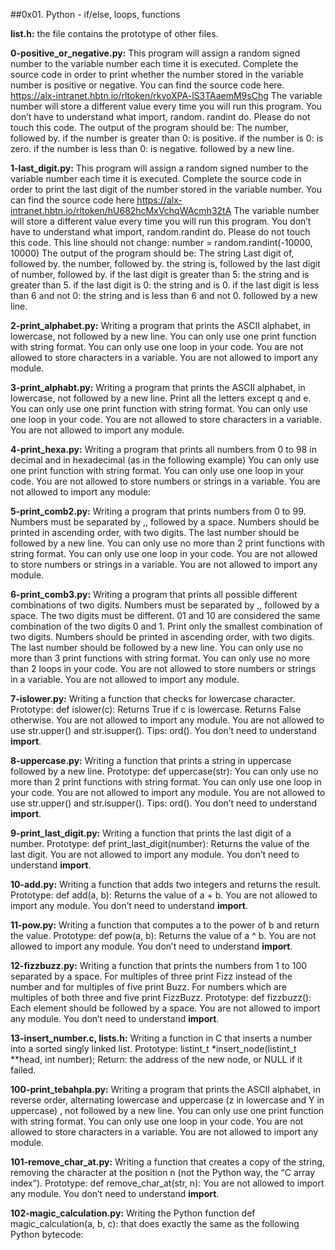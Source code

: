 ##0x01. Python - if/else, loops, functions


**list.h:** the file contains the prototype of other files.


**0-positive_or_negative.py:** This program will assign a random signed number to the variable number each time it is executed. Complete the source code in order to print whether the number stored in the variable number is positive or negative.
You can find the source code here. https://alx-intranet.hbtn.io/rltoken/rkvoXPA-lS3TAaemM9sChg
The variable number will store a different value every time you will run this program.
You don’t have to understand what import, random. randint do. Please do not touch this code.
The output of the program should be:
The number, followed by.
if the number is greater than 0: is positive.
if the number is 0: is zero.
if the number is less than 0: is negative.
followed by a new line.

**1-last_digit.py:** This program will assign a random signed number to the variable number each time it is executed. Complete the source code in order to print the last digit of the number stored in the variable number.
You can find the source code here https://alx-intranet.hbtn.io/rltoken/hU682hcMxVchqWAcmh32tA
The variable number will store a different value every time you will run this program.
You don’t have to understand what import, random.randint do. Please do not touch this code. This line should not change: number = random.randint(-10000, 10000)
The output of the program should be:
The string Last digit of, followed by.
the number, followed by.
the string is, followed by the last digit of number, followed by.
if the last digit is greater than 5: the string and is greater than 5.
if the last digit is 0: the string and is 0.
if the last digit is less than 6 and not 0: the string and is less than 6 and not 0.
followed by a new line.


**2-print_alphabet.py:** Writing a program that prints the ASCII alphabet, in lowercase, not followed by a new line.
You can only use one print function with string format.
You can only use one loop in your code.
You are not allowed to store characters in a variable.
You are not allowed to import any module.


**3-print_alphabt.py:** Writing a program that prints the ASCII alphabet, in lowercase, not followed by a new line.
Print all the letters except q and e.
You can only use one print function with string format.
You can only use one loop in your code.
You are not allowed to store characters in a variable.
You are not allowed to import any module.



**4-print_hexa.py:** Writing a program that prints all numbers from 0 to 98 in decimal and in hexadecimal (as in the following example)
You can only use one print function with string format.
You can only use one loop in your code.
You are not allowed to store numbers or strings in a variable.
You are not allowed to import any module:


**5-print_comb2.py:** Writing a program that prints numbers from 0 to 99.
Numbers must be separated by ,, followed by a space.
Numbers should be printed in ascending order, with two digits.
The last number should be followed by a new line.
You can only use no more than 2 print functions with string format.
You can only use one loop in your code.
You are not allowed to store numbers or strings in a variable.
You are not allowed to import any module.


**6-print_comb3.py:** Writing a program that prints all possible different combinations of two digits.
Numbers must be separated by ,, followed by a space.
The two digits must be different.
01 and 10 are considered the same combination of the two digits 0 and 1.
Print only the smallest combination of two digits.
Numbers should be printed in ascending order, with two digits.
The last number should be followed by a new line.
You can only use no more than 3 print functions with string format.
You can only use no more than 2 loops in your code.
You are not allowed to store numbers or strings in a variable.
You are not allowed to import any module.


**7-islower.py:** Writing a function that checks for lowercase character.
Prototype: def islower(c):
Returns True if c is lowercase.
Returns False otherwise.
You are not allowed to import any module.
You are not allowed to use str.upper() and str.isupper().
Tips: ord().
You don’t need to understand __import__.


**8-uppercase.py:** Writing a function that prints a string in uppercase followed by a new line.
Prototype: def uppercase(str):
You can only use no more than 2 print functions with string format.
You can only use one loop in your code.
You are not allowed to import any module.
You are not allowed to use str.upper() and str.isupper().
Tips: ord().
You don’t need to understand __import__.


**9-print_last_digit.py:** Writing a function that prints the last digit of a number.
Prototype: def print_last_digit(number):
Returns the value of the last digit.
You are not allowed to import any module.
You don’t need to understand __import__.


**10-add.py:** Writing a function that adds two integers and returns the result.
Prototype: def add(a, b):
Returns the value of a + b.
You are not allowed to import any module.
You don’t need to understand __import__.


**11-pow.py:** Writing a function that computes a to the power of b and return the value.
Prototype: def pow(a, b):
Returns the value of a ^ b.
You are not allowed to import any module.
You don’t need to understand __import__.


**12-fizzbuzz.py:** Writing a function that prints the numbers from 1 to 100 separated by a space.
For multiples of three print Fizz instead of the number and for multiples of five print Buzz.
For numbers which are multiples of both three and five print FizzBuzz.
Prototype: def fizzbuzz():
Each element should be followed by a space.
You are not allowed to import any module.
You don’t need to understand __import__.


**13-insert_number.c, lists.h:** Writing a function in C that inserts a number into a sorted singly linked list.
Prototype: listint_t *insert_node(listint_t **head, int number);
Return: the address of the new node, or NULL if it failed.


**100-print_tebahpla.py:** Writing a program that prints the ASCII alphabet, in reverse order, alternating lowercase and uppercase (z in lowercase and Y in uppercase) , not followed by a new line.
You can only use one print function with string format.
You can only use one loop in your code.
You are not allowed to store characters in a variable.
You are not allowed to import any module.


**101-remove_char_at.py:** Writing a function that creates a copy of the string, removing the character at the position n (not the Python way, the “C array index”).
Prototype: def remove_char_at(str, n):
You are not allowed to import any module.
You don’t need to understand __import__.


**102-magic_calculation.py:** Writing the Python function def magic_calculation(a, b, c): that does exactly the same as the following Python bytecode:
